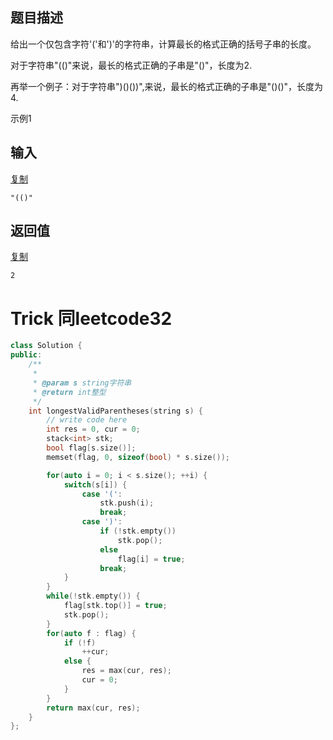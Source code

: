 ## 题目描述

给出一个仅包含字符'('和')'的字符串，计算最长的格式正确的括号子串的长度。

对于字符串"(()"来说，最长的格式正确的子串是"()"，长度为2.

再举一个例子：对于字符串")()())",来说，最长的格式正确的子串是"()()"，长度为4.

示例1

## 输入

[复制](javascript:void(0);)

```
"(()"
```

## 返回值

[复制](javascript:void(0);)

```
2
```



# Trick 同leetcode32

```c++
class Solution {
public:
    /**
     * 
     * @param s string字符串 
     * @return int整型
     */
    int longestValidParentheses(string s) {
        // write code here
        int res = 0, cur = 0;
        stack<int> stk;
        bool flag[s.size()];
        memset(flag, 0, sizeof(bool) * s.size());

        for(auto i = 0; i < s.size(); ++i) {
            switch(s[i]) {
                case '(':
                    stk.push(i);
                    break;
                case ')':
                    if (!stk.empty()) 
                        stk.pop();
                    else 
                        flag[i] = true;
                    break;
            }
        }
        while(!stk.empty()) {
            flag[stk.top()] = true;
            stk.pop();
        }
        for(auto f : flag) {
            if (!f)
                ++cur;
            else {
                res = max(cur, res);
                cur = 0;
            }
        }
        return max(cur, res);
    }
};
```


